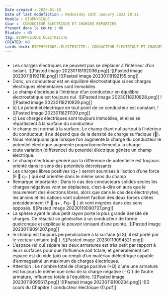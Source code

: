 ```yaml
---
Date created : 2023-01-18
Date of last modefiction : Wednesday 18th January 2023 19:11
Module : BIOPHYSIQUE
Cour :  CONDUCTEUR ÉLECTRIQUE ET CHARGES RÉPARTIES
Present dans le coure : NO
Étudiée : NO
tag: BIOPHYSIQUE ÉLECTRICITE
CREATED: NO
cards-deck: BIOPHYSIQUE::ÉLECTRICITE:: CONDUCTEUR ÉLECTRIQUE ET CHARGES RÉPARTIES
---
```

```toc
```
- Les charges électriques ne peuvent pas se déplacer à l’intérieur d’un isolant.
![[Pasted image 20230118192036.png]]
![[Pasted image 20230118192118.png]]
![[Pasted image 20230118192155.png]]
- Donc, un conducteur est en équilibre électrostatique si ses charges électriques élémentaires sont immobiles
- Le champ électrique à l’intérieur d’un conducteur en équilibre électrostatique est toujours nul.
![[Pasted image 20230118210828.png]]
![[Pasted image 20230118210929.png]]
- b) Le potentiel électrique en tout point de ce conducteur est constant.
![[Pasted image 20230118211139.png]]
- c) Les charges électriques sont toujours immobiles, et elles se répartissent à la surface du conducteur
- le champ est normal à la surface. Le champ étant nul partout à l’intérieur du conducteur, il ne dépend que de la densité de charge surfacique ().
- Nous remarquons que lorsque l’on augmente la charge du conducteur le potentiel électrique augmente proportionnellement à la charge
- toute variation (différence) du potentiel électrique génère un champ électrique.
- Le champ électrique généré par la différence de potentielle est toujours orienté dans le sens des potentiels décroissants
- Les charges libres positives (q+ ) seront soumises à l’action d’une force (F ⃗ q+ ) qui est orientée dans le même sens du champ
- Remarque importante : Dans le cas des conducteurs solides seules les charges négatives vont se déplacées, c’est-à-dire on aura que le mouvement des électrons libres, alors que dans le cas des électrolytes, les anions et les cations vont subirent l’action des deux forces citées précédemment (F ⃗ q+ , Fq− ⃗ ) et vont migrées dans des sens opposés.
![[Pasted image 20230119090737.png]]
- La sphère ayant le plus petit rayon porte la plus grande densité de charges. Ce résultat se généralise à un conducteur de forme quelconque et explique le pouvoir ionisant d’une pointe.
![[Pasted image 20230119091207.png]]
- le champ est toujours perpendiculaire à la surface (d S), il est porté par le vecteur unitaire (n⃗ ).
![[Pasted image 20230119094521.png]]
- L’espace (e) qui sépare les deux armatures est très petit par rapport à leurs surfaces pour que l’influence soit totale, et généralement cet espace est du vide (air) ou rempli d’un matériau diélectrique capable d’emmagasiné un maximum de charges électriques.
- Attention : Le nombre total de charge positive (+Q) d’une une armature est toujours le même que celui de la charge négative (– Q ) de l’autre armature, influence totale à l’équilibre.
![[Pasted image 20230119095617.png]]
![[Pasted image 20230119100234.png]]
![[3 cours du Chapitre 1 conducteur électrique (1).pdf]]